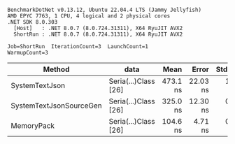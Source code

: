 ```

BenchmarkDotNet v0.13.12, Ubuntu 22.04.4 LTS (Jammy Jellyfish)
AMD EPYC 7763, 1 CPU, 4 logical and 2 physical cores
.NET SDK 8.0.303
  [Host]   : .NET 8.0.7 (8.0.724.31311), X64 RyuJIT AVX2
  ShortRun : .NET 8.0.7 (8.0.724.31311), X64 RyuJIT AVX2

Job=ShortRun  IterationCount=3  LaunchCount=1  
WarmupCount=3  

```
| Method                  | data                 | Mean     | Error    | StdDev  | Min      | Max      | Gen0   | Allocated |
|------------------------ |--------------------- |---------:|---------:|--------:|---------:|---------:|-------:|----------:|
| SystemTextJson          | Seria(...)Class [26] | 473.1 ns | 22.03 ns | 1.21 ns | 471.7 ns | 473.8 ns | 0.0038 |     328 B |
| SystemTextJsonSourceGen | Seria(...)Class [26] | 325.0 ns | 12.30 ns | 0.67 ns | 324.3 ns | 325.6 ns | 0.0043 |     368 B |
| MemoryPack              | Seria(...)Class [26] | 104.6 ns |  4.71 ns | 0.26 ns | 104.4 ns | 104.8 ns | 0.0014 |     128 B |
